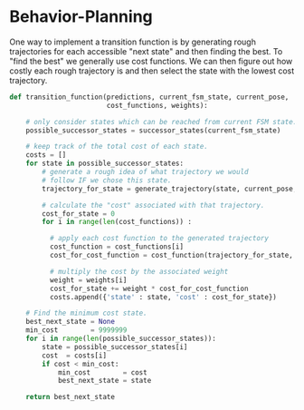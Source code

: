 # Behavior-Planning

One way to implement a transition function is by generating rough trajectories for each accessible "next state" and then finding the best. To "find the best" we generally use cost functions. We can then figure out how costly each rough trajectory is and then select the state with the lowest cost trajectory.

```python
def transition_function(predictions, current_fsm_state, current_pose,
                        cost_functions, weights):

    # only consider states which can be reached from current FSM state.
    possible_successor_states = successor_states(current_fsm_state)

    # keep track of the total cost of each state.
    costs = []
    for state in possible_successor_states:
        # generate a rough idea of what trajectory we would
        # follow IF we chose this state.
        trajectory_for_state = generate_trajectory(state, current_pose, predictions)

        # calculate the "cost" associated with that trajectory.
        cost_for_state = 0
        for i in range(len(cost_functions)) :

          # apply each cost function to the generated trajectory
          cost_function = cost_functions[i]
          cost_for_cost_function = cost_function(trajectory_for_state, predictions)

          # multiply the cost by the associated weight
          weight = weights[i]
          cost_for_state += weight * cost_for_cost_function
          costs.append({'state' : state, 'cost' : cost_for_state})

    # Find the minimum cost state.
    best_next_state = None
    min_cost        = 9999999
    for i in range(len(possible_successor_states)):
        state = possible_successor_states[i]
        cost  = costs[i]
        if cost < min_cost:
            min_cost        = cost
            best_next_state = state

    return best_next_state
```
